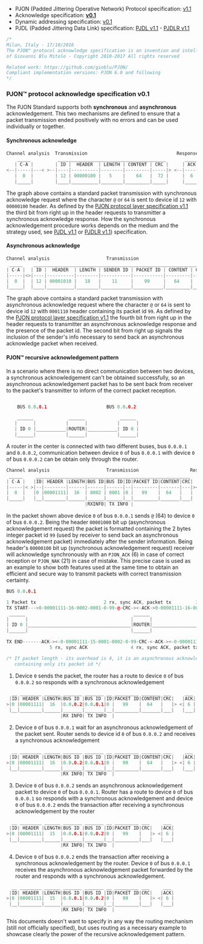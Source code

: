 - PJON (Padded Jittering Operative Network) Protocol specification: [v1.1](/specification/PJON-protocol-specification-v1.1.md)
- Acknowledge specification: **[v0.1](/specification/PJON-protocol-acknowledge-specification-v0.1.md)**
- Dynamic addressing specification: [v0.1](/specification/PJON-dynamic-addressing-specification-v0.1.md)
- PJDL (Padded Jittering Data Link) specification: [PJDL v1.1](/strategies/SoftwareBitBang/specification/PJDL-specification-v1.1.md) - [PJDLR v1.1](/strategies/OverSampling/specification/PJDLR-specification-v1.1.md)

```cpp
/*
Milan, Italy - 17/10/2016
The PJON™ protocol acknowledge specification is an invention and intellectual property
of Giovanni Blu Mitolo - Copyright 2010-2017 All rights reserved

Related work: https://github.com/gioblu/PJON/
Compliant implementation versions: PJON 6.0 and following
*/
```
### PJON™ protocol acknowledge specification v0.1
The PJON Standard supports both **synchronous** and **asynchronous** acknowledgement.
This two mechanisms are defined to ensure that a packet transmission ended positively with no errors and can be used individually or together.

#### Synchronous acknowledge
```cpp  
Channel analysis  Transmission                                 Response
    _____          ________________________________________       _____
   | C-A |        | ID |  HEADER  | LENGTH | CONTENT | CRC |     | ACK |
<--|-----|---< >--|----|----------|--------|---------|-----|> <--|-----|
   |  0  |        | 12 | 00000100 |   5    |    64   |  72 |     |  6  |
   |_____|        |____|__________|________|_________|_____|     |_____|
```

The graph above contains a standard packet transmission with synchronous acknowledge request where the character `@` or `64` is sent to device id `12` with `00000100` header. As defined by the [PJON protocol layer specification v1.1](/specification/PJON-protocol-specification-v1.1.md) the third bit from right up in the header requests to transmitter a synchronous acknowledge response. How the synchronous acknowledgement procedure works depends on the medium and the strategy used, see [PJDL v1.1](/strategies/SoftwareBitBang/specification/PJDL-specification-v1.1.md) or [PJDLR v1.1](/strategies/OverSampling/specification/PJDLR-specification-v1.1.md)) specification.

#### Asynchronous acknowledge

```cpp
Channel analysis                     Transmission
 _____    _________________________________________________________________
| C-A |  | ID |  HEADER  | LENGTH | SENDER ID | PACKET ID | CONTENT | CRC |
|-----|<>|----|----------|--------|-----------|-----------|---------|-----|>
|  0  |  | 12 | 00001010 |   18   |    11     |    99     |   64    |     |
|_____|  |____|__________|________|___________|___________|_________|_____|

```
The graph above contains a standard packet transmission with asynchronous acknowledge request where the character `@` or `64` is sent to device id `12` with `0001110` header containing its packet id `99`. As defined by the [PJON protocol layer specification v1.1](/specification/PJON-protocol-specification-v1.1.md) the fourth bit from right up in the header requests to transmitter an asynchronous acknowledge response and the presence of the packet id. The second bit from right up signals the inclusion of the sender's info necessary to send back an asynchronous acknowledge packet when received.

#### PJON™ recursive acknowledgement pattern
In a scenario where there is no direct communication between two devices, a synchronous acknowledgement can't be obtained successfully, so an asynchronous acknowledgement packet has to be sent back from receiver to the packet's transmitter to inform of the correct packet reception.

```cpp

    BUS 0.0.0.1                      BUS 0.0.0.2

    ______             ______             ______
   |      |           |      |           |      |
   | ID 0 |___________|ROUTER|___________| ID 0 |
   |______|           |______|           |______|

```
A router in the center is connected with two different buses, bus `0.0.0.1` and `0.0.0.2`, communication between device `0` of bus `0.0.0.1` with device `0` of bus `0.0.0.2` can be obtain only through the router.

```cpp  
Channel analysis                     Transmission                   Response
 _____     _________________________________________________________    ___
| C-A |   |ID| HEADER |LENGTH|BUS ID|BUS ID|ID|PACKET ID|CONTENT|CRC|  |ACK|
|-----|< >|--|--------|------|------|------|--|---------|-------|---|><|---|
|  0  |   |0 |00001111|  16  | 0002 | 0001 |0 |   99    |  64   |   |  | 6 |
|_____|   |__|________|______|______|______|__|_________|_______|___|  |___|
                             |RXINFO| TX INFO |           
```
In the packet shown above device `0` of bus `0.0.0.1` sends `@` (64) to device `0` of bus `0.0.0.2`. Being the header `00001000` bit up (asynchronous acknowledgement request) the packet is formatted containing the 2 bytes integer packet id `99` (used by receiver to send back an asynchronous acknowledgement packet) immediately after the sender information. Being header's `00000100` bit up (synchronous acknowledgement request) receiver will acknowledge synchronously with an `PJON_ACK` (6) in case of correct reception or `PJON_NAK` (21) in case of mistake. This precise case is used as an example to show both features used at the same time to obtain an efficient and secure way to transmit packets with correct transmission certainty.

```cpp        
BUS 0.0.0.1                                                                            BUS 0.0.0.2

1 Packet tx                         2 rx, sync ACK, packet tx         3 rx, sync ACK, async ACK tx
TX START--->0-00001111-16-0002-0001-0-99-@-CRC-><-ACK->0-00001111-16-0002-0001-0-99-@-CRC-><-ACK-|
 ______                                        ______                                    ______  |
|      |                                      |      |                                  |      | |
| ID 0 |______________________________________|ROUTER|__________________________________| ID 0 | |
|______|                                      |______|                                  |______| |
                                                                                                 |
TX END-------ACK-><-0-00001111-15-0001-0002-0-99-CRC-<-ACK-><-0-00001111-15-0001-0002-0-99-CRC-<-|
                5 rx, sync ACK                4 rx, sync ACK, packet tx

/* If packet length - its overhead is 4, it is an asynchronous acknowledgement packet
   containing only its packet id */
```
1) Device `0` sends the packet, the router has a route to device `0` of bus `0.0.0.2` so responds with a synchronous acknowledgement
```cpp
  __ ________ ______ _______ _______ __ _________ _______ ___     ___
 |ID| HEADER |LENGTH|BUS ID |BUS ID |ID|PACKET ID|CONTENT|CRC|   |ACK|
>|0 |00001111|  16  |0.0.0.2|0.0.0.1|0 |   99    |  64   |   |> <| 6 |
 |__|________|______|_______|_______|__|_________|_______|___|   |___|
                    |RX INFO| TX INFO  |
```
2) Device `0` of bus `0.0.0.1` wait for an asynchronous acknowledgement of the packet sent. Router sends to device id `0` of bus `0.0.0.2` and receives a synchronous acknowledgement
```cpp
  __ ________ ______ _______ _______ __ _________ _______ ___     ___
 |ID| HEADER |LENGTH|BUS ID |BUS ID |ID|PACKET ID|CONTENT|CRC|   |ACK|
>|0 |00001111|  16  |0.0.0.2|0.0.0.1|0 |   99    |  64   |   |> <| 6 |
 |__|________|______|_______|_______|__|_________|_______|___|   |___|
                    |RX INFO| TX INFO  |
```
3) Device `0` of bus `0.0.0.2` sends an asynchronous acknowledgement packet to device `0` of bus `0.0.0.1`. Router has a route to device `0` of bus `0.0.0.1` so responds with a synchronous acknowledgement and device `0` of bus `0.0.0.2` ends the transaction after receiving a synchronous acknowledgement by the router
```cpp
  __ ________ ______ _______ _______ __ _________ ___     ___
 |ID| HEADER |LENGTH|BUS ID |BUS ID |ID|PACKET ID|CRC|   |ACK|
>|0 |00001111|  15  |0.0.0.1|0.0.0.2|0 |   99    |   |> <| 6 |
 |__|________|______|_______|_______|__|_________|___|   |___|
                    |RX INFO| TX INFO  |
```
4) Device `0` of bus `0.0.0.2` ends the transaction after receiving a synchronous acknowledgement by the router. Device `0` of bus `0.0.0.1` receives the asynchronous acknowledgement packet forwarded by the router and responds with a synchronous acknowledgement.

```cpp
  __ ________ ______ _______ _______ __ _________ ___     ___
 |ID| HEADER |LENGTH|BUS ID |BUS ID |ID|PACKET ID|CRC|   |ACK|
>|0 |00001111|  15  |0.0.0.1|0.0.0.2|0 |   99    |   |> <| 6 |
 |__|________|______|_______|_______|__|_________|___|   |___|
                    |RX INFO| TX INFO  |
```
This documents doesn't want to specify in any way the routing mechanism (still not officially specified), but uses routing as a necessary example to showcase clearly the power of the recursive acknowledgement pattern.
